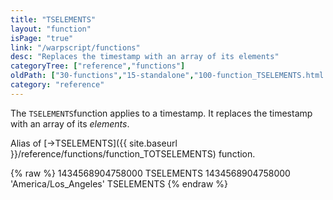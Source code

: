 ```yaml
---
title: "TSELEMENTS"
layout: "function"
isPage: "true"
link: "/warpscript/functions"
desc: "Replaces the timestamp with an array of its elements"
categoryTree: ["reference","functions"]
oldPath: ["30-functions","15-standalone","100-function_TSELEMENTS.html.md"]
category: "reference"
---
```

 

The `TSELEMENTS`function applies to a timestamp. It replaces the timestamp with an array of
its *elements*. 

Alias of [-&gt;TSELEMENTS]({{ site.baseurl }}/reference/functions/function_TOTSELEMENTS) function.

{% raw %}
<warp10-warpscript-widget backend="{{backend}}"  exec-endpoint="{{execEndpoint}}">1434568904758000 TSELEMENTS
1434568904758000 'America/Los_Angeles' TSELEMENTS
</warp10-warpscript-widget>
{% endraw %}    
